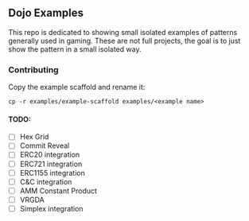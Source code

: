 ## Dojo Examples

This repo is dedicated to showing small isolated examples of patterns generally used in gaming. These are not full projects, the goal is to just show the pattern in a small isolated way.

### Contributing

Copy the example scaffold and rename it:

```
cp -r examples/example-scaffold examples/<example name>
```

#### TODO:

- [ ] Hex Grid
- [ ] Commit Reveal
- [ ] ERC20 integration
- [ ] ERC721 integration
- [ ] ERC1155 integration
- [ ] C&C integration
- [ ] AMM Constant Product
- [ ] VRGDA
- [ ] Simplex integration
